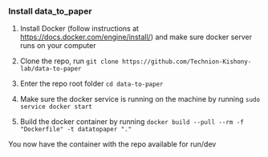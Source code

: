 ### Install data_to_paper

1. Install Docker (follow instructions at https://docs.docker.com/engine/install/) and make sure docker server runs on your computer

2. Clone the repo, run `git clone https://github.com/Technion-Kishony-lab/data-to-paper`

3. Enter the repo root folder `cd data-to-paper`

4. Make sure the docker service is running on the machine by running `sudo service docker start`

5. Build the docker container by running `docker build --pull --rm -f "Dockerfile" -t datatopaper "."`

You now have the container with the repo available for run/dev
